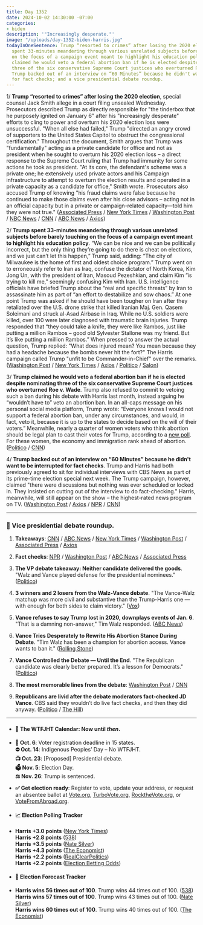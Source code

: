 ```yaml
---
title: Day 1352
date: 2024-10-02 14:30:00 -07:00
categories:
- biden
description: '"Increasingly desperate."'
image: "/uploads/day-1352-biden-harris.jpg"
todayInOneSentence: Trump “resorted to crimes” after losing the 2020 election; Trump
  spent 33-minutes meandering through various unrelated subjects before barely touching
  on the focus of a campaign event meant to highlight his education policy; Trump
  claimed he would veto a federal abortion ban if he is elected despite nominating
  three of the six conservative Supreme Court justices who overturned Roe v. Wade;
  Trump backed out of an interview on “60 Minutes” because he didn't want to be interrupted
  for fact checks; and a vice presidential debate roundup.
---
```


1/ **Trump “resorted to crimes” after losing the 2020 election**, special counsel Jack Smith allege in a court filing unsealed Wednesday. Prosecutors described Trump as directly responsible for "the tinderbox that he purposely ignited on January 6" after his "increasingly desperate" efforts to cling to power and overturn his 2020 election loss were unsuccessful. "When all else had failed," Trump "directed an angry crowd of supporters to the United States Capitol to obstruct the congressional certification." Throughout the document, Smith argues that Trump was "fundamentally" acting as a private candidate for office and not as president when he sought to overturn his 2020 election loss – a direct response to the Supreme Court ruling that Trump had immunity for some actions he took as president. "At its core, the defendant's scheme was a private one; he extensively used private actors and his Campaign infrastructure to attempt to overturn the election results and operated in a private capacity as a candidate for office," Smith wrote. Prosecutors also accused Trump of knowing "his fraud claims were false because he continued to make those claims even after his close advisors – acting not in an official capacity but in a private or campaign-related capacity—told him they were not true." ([Associated Press](https://apnews.com/article/trump-jack-smith-election-supreme-court-0b9969b480036bb1f7c61a73980d406c) / [New York Times](https://www.nytimes.com/2024/10/02/us/politics/trump-jan-6-case-jack-smith-evidence.html) / [Washington Post](https://www.washingtonpost.com/national-security/2024/10/02/jack-smith-filing-trump-immunity-jan-6/) / [NBC News](https://www.nbcnews.com/politics/donald-trump/trump-resorted-crimes-stay-office-2020-loss-jack-smith-team-says-rcna172340) / [CNN](https://www.cnn.com/2024/10/02/politics/jack-smith-donald-trump-filing/index.html) / [ABC News](https://abcnews.go.com/US/bombshell-special-counsel-filing-includes-new-allegations-trumps/story?id=114409494) / [Axios](https://www.axios.com/2024/10/02/jack-smith-trump-filing-2020-election))

2/ **Trump spent 33-minutes meandering through various unrelated subjects before barely touching on the focus of a campaign event meant to highlight his education policy**. “We can be nice and we can be politically incorrect, but the only thing they’re going to do there is cheat on elections, and we just can’t let this happen,” Trump said, adding: “The city of Milwaukee is the home of first and oldest choice program.” Trump went on to erroneously refer to Iran as Iraq, confuse the dictator of North Korea, Kim Jong Un, with the president of Iran, Masoud Pezeshkian, and claim Kim “is trying to kill me,” seemingly confusing Kim with Iran. U.S. intelligence officials have briefed Trump about the “real and specific threats” by Iran to assassinate him as part of “an effort to destabilize and sow chaos.” At one point Trump was asked if he should have been tougher on Iran after they retaliated over the U.S. drone strike that killed Iranian Maj. Gen. Qasem Soleimani and struck al-Asad Airbase in Iraq. While no U.S. soldiers were killed, over 100 were later diagnosed with traumatic brain injuries. Trump responded that “they could take a knife, they were like Rambos, just like putting a million Rambos – good old Sylvester Stallone was my friend. But it’s like putting a million Rambos.” When pressed to answer the actual question, Trump replied: "What does injured mean? You mean because they had a headache because the bombs never hit the fort?" The Harris campaign called Trump "unfit to be Commander-in-Chief" over the remarks. ([Washington Post](https://www.washingtonpost.com/politics/2024/10/01/trump-wisconsin-swerves-subjects/) / [New York Times](https://www.nytimes.com/2024/10/01/us/politics/trump-speech-wisconsin.html) / [Axios](https://www.axios.com/2024/10/02/trump-us-soldiers-injuries-iran-strike-iraq-base-2020) / [Politico](https://www.politico.com/live-updates/2024/10/01/vance-walz-vp-debate-tonight/donald-trump-iran-traumatic-brain-injuries-00182009) / [Salon](https://news.yahoo.com/news/sen-schatz-questions-trumps-mental-011753236.html))

3/ **Trump claimed he would veto a federal abortion ban if he is elected despite nominating three of the six conservative Supreme Court justices who overturned Roe v. Wade**. Trump also refused to commit to vetoing such a ban during his debate with Harris last month, instead arguing he “wouldn’t have to” veto an abortion ban. In an all-caps message on his personal social media platform, Trump wrote: “Everyone knows I would not support a federal abortion ban, under any circumstances, and would, in fact, veto it, because it is up to the states to decide based on the will of their voters.” Meanwhile, nearly a quarter of women voters who think abortion should be legal plan to cast their votes for Trump, according to a [new poll](https://19thnews.org/2024/10/women-trump-voters-abortion-access/). For these women, the economy and immigration rank ahead of abortion. ([Politico](https://www.politico.com/news/2024/10/01/trump-abortion-veto-national-ban-00182091) / [CNN](https://www.cnn.com/2024/10/01/politics/trump-federal-abortion-ban/index.html))

4/ **Trump backed out of an interview on “60 Minutes” because he didn't want to be interrupted for fact checks**. Trump and Harris had both previously agreed to sit for individual interviews with CBS News as part of its prime-time election special next week. The Trump campaign, however, claimed "there were discussions but nothing was ever scheduled or locked in. They insisted on cutting out of the interview to do fact-checking." Harris, meanwhile, will still appear on the show – the highest-rated news program on TV. ([Washington Post](https://www.washingtonpost.com/politics/2024/10/01/donald-trump-60-minutes-interview-kamala-harris/) / [Axios](https://www.axios.com/2024/10/01/trump-harris-60-minutes-interview) / [NPR](https://www.npr.org/2024/10/01/nx-s1-5135681/trump-60-minutes-jd-vance-tim-walz-debate-2024) / [CNN](https://www.cnn.com/2024/10/01/media/trump-backs-out-60-minutes-interview-cbs/index.html))

---

### 👑 Vice presidential debate roundup.

1. **Takeaways**: [CNN](https://www.cnn.com/2024/10/01/politics/vp-debate-takeaways-vance-walz/index.html) / [ABC News](https://abcnews.go.com/Politics/key-takeaways-walz-vance-vice-presidential-debate/story?id=114409153) / [New York Times](https://www.nytimes.com/2024/10/02/us/politics/vp-debate-takeaways-vance-walz.html) / [Washington Post](https://www.washingtonpost.com/politics/2024/10/01/vice-presidential-debate-takeaways-vance-walz/) / [Associated Press](https://apnews.com/article/debate-takeaways-vance-walz-harris-trump-5b6f219b555416ff579764048ac238a1) / [Axios](https://www.axios.com/2024/10/02/vp-debate-takeaways-vance-walz)

2. **Fact checks**: [NPR](https://www.npr.org/2024/10/02/nx-s1-5135675/jd-vance-tim-walz-vp-debate-fact-check) / [Washington Post](https://www.washingtonpost.com/politics/2024/10/02/fact-check-vp-debate-vance-walz/) / [ABC News](https://abcnews.go.com/Politics/fact-checking-tim-walz-jd-vances-vp-debate/story?id=114405195) / [Associated Press](https://apnews.com/article/debate-cbs-vance-walz-fact-check-639ceab0831b4c304fb132bcf254e48a)

3. **The VP debate takeaway: Neither candidate delivered the goods**. "Walz and Vance played defense for the presidential nominees." ([Politico](https://www.politico.com/news/2024/10/02/walz-vance-vp-debate-takeaways-missed-opportunity-00182130))

4. **3 winners and 2 losers from the Walz-Vance debate**. "The Vance-Walz matchup was more civil and substantive than the Trump-Harris one — with enough for both sides to claim victory." ([Vox](https://www.vox.com/politics/375299/vp-debate-vance-walz-winners-losers-analysis))

5. **Vance refuses to say Trump lost in 2020, downplays events of Jan. 6**. "That is a damning non-answer," Tim Walz responded. ([ABC News](https://abcnews.go.com/Politics/jd-vance-refuses-trump-lost-2020-downplays-events/story?id=114422433))

6. **Vance Tries Desperately to Rewrite His Abortion Stance During Debate**. "Tim Walz has been a champion for abortion access. Vance wants to ban it." ([Rolling Stone](https://www.rollingstone.com/politics/politics-news/jd-vance-rewrite-abortion-stance-vp-debate-1235120684/))

7. **Vance Controlled the Debate — Until the End**. "The Republican candidate was clearly better prepared. It’s a lesson for Democrats." ([Politico](https://www.politico.com/news/magazine/2024/10/02/vp-debate-campaign-lessons-analysis-00182083))

8. **The most memorable lines from the debate**: [Washington Post](https://www.washingtonpost.com/politics/2024/10/02/highlights-vp-debate-lines-vance-walz/) / [CNN](https://www.cnn.com/2024/10/02/politics/vp-debate-key-lines-what-matters/index.html)

9. **Republicans are livid after the debate moderators fact-checked JD Vance**. CBS said they wouldn’t do live fact checks, and then they did anyway. ([Politico](https://www.politico.com/news/2024/10/02/vp-debate-moderators-fact-check-republican-reaction-00182132) / [The Hill](https://thehill.com/homenews/media/4910792-cbs-moderators-cut-microphones/))

---

* #### 📅 The WTFJHT Calendar: Now until *then*.

* **📆 Oct. 6**: Voter registration deadline in 15 states. \
  **⛔️ Oct. 14**: Indigenous Peoples’ Day – No WTFJHT. \
  **📺 Oct. 23**: \[Proposed\] Presidential debate. \
  **🗳️ Nov. 5**: Election Day. \
  **⚖️ Nov. 26**: Trump is sentenced.

* **✅ Get election ready**: Register to vote, update your address, or request an absentee ballot at [Vote.org](https://www.vote.org/), [TurboVote.org](https://turbovote.org/), [RocktheVote.org](https://www.rockthevote.org/), or [VoteFromAbroad.org](https://www.votefromabroad.org/).

* #### 📈 Election Polling Tracker

* **Harris \+3.0 points** ([New York Times](https://www.nytimes.com/interactive/2024/us/elections/polls-president.html)) \
  **Harris \+2.8 points** ([538](https://projects.fivethirtyeight.com/polls/president-general/2024/national/)) \
  **Harris \+3.5 points** ([Nate Silver](https://www.natesilver.net/p/nate-silver-2024-president-election-polls-model)) \
  **Harris \+4.3 points** ([The Economist](https://www.economist.com/interactive/us-2024-election/trump-harris-polls)) \
  **Harris \+2.2 points** ([RealClearPolitics](https://www.realclearpolling.com/polls/president/general/2024/trump-vs-harris)) \
  **Harris \+2.2 points** ([Election Betting Odds](https://www.electionbettingodds.com/))

* #### 🔮 Election Forecast Tracker

* **Harris wins 56 times out of 100**. Trump wins 44 times out of 100. ([538](https://projects.fivethirtyeight.com/2024-election-forecast/)) \
  **Harris wins 57 times out of 100**. Trump wins 43 times out of 100. ([Nate Silver](https://www.natesilver.net/p/nate-silver-2024-president-election-polls-model)) \
  **Harris wins 60 times out of 100**. Trump wins 40 times out of 100. ([The Economist](https://www.economist.com/interactive/us-2024-election/prediction-model/president/))